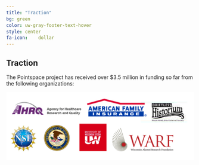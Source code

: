 ```yaml
---
title: "Traction"
bg: green
color: uw-gray-footer-text-hover
style: center
fa-icon:    dollar
---
```


## Traction

The Pointspace project has received over $3.5 million in funding so far from the following organizations:

![Logos of funders](images/funders.png)
